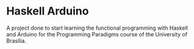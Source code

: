 # Haskell Arduino

A project done to start learning the functional programming with Haskell and Arduino for the Programming Paradigms course of the University of Brasília.
